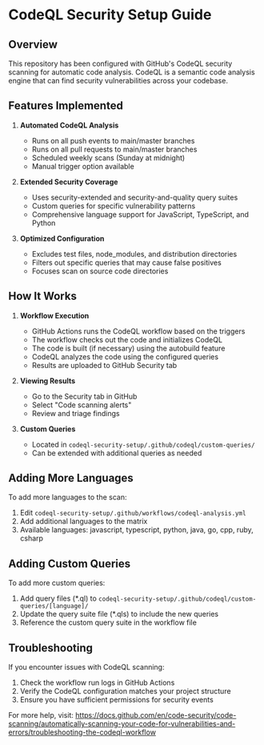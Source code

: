# CodeQL Security Setup Guide

## Overview
This repository has been configured with GitHub's CodeQL security scanning for automatic code analysis. CodeQL is a semantic code analysis engine that can find security vulnerabilities across your codebase.

## Features Implemented

1. **Automated CodeQL Analysis**
   - Runs on all push events to main/master branches
   - Runs on all pull requests to main/master branches
   - Scheduled weekly scans (Sunday at midnight)
   - Manual trigger option available

2. **Extended Security Coverage**
   - Uses security-extended and security-and-quality query suites
   - Custom queries for specific vulnerability patterns
   - Comprehensive language support for JavaScript, TypeScript, and Python

3. **Optimized Configuration**
   - Excludes test files, node_modules, and distribution directories
   - Filters out specific queries that may cause false positives
   - Focuses scan on source code directories

## How It Works

1. **Workflow Execution**
   - GitHub Actions runs the CodeQL workflow based on the triggers
   - The workflow checks out the code and initializes CodeQL
   - The code is built (if necessary) using the autobuild feature
   - CodeQL analyzes the code using the configured queries
   - Results are uploaded to GitHub Security tab

2. **Viewing Results**
   - Go to the Security tab in GitHub
   - Select "Code scanning alerts"
   - Review and triage findings

3. **Custom Queries**
   - Located in `codeql-security-setup/.github/codeql/custom-queries/`
   - Can be extended with additional queries as needed

## Adding More Languages

To add more languages to the scan:
1. Edit `codeql-security-setup/.github/workflows/codeql-analysis.yml`
2. Add additional languages to the matrix
3. Available languages: javascript, typescript, python, java, go, cpp, ruby, csharp

## Adding Custom Queries

To add more custom queries:
1. Add query files (*.ql) to `codeql-security-setup/.github/codeql/custom-queries/[language]/`
2. Update the query suite file (*.qls) to include the new queries
3. Reference the custom query suite in the workflow file

## Troubleshooting

If you encounter issues with CodeQL scanning:
1. Check the workflow run logs in GitHub Actions
2. Verify the CodeQL configuration matches your project structure
3. Ensure you have sufficient permissions for security events

For more help, visit: https://docs.github.com/en/code-security/code-scanning/automatically-scanning-your-code-for-vulnerabilities-and-errors/troubleshooting-the-codeql-workflow
